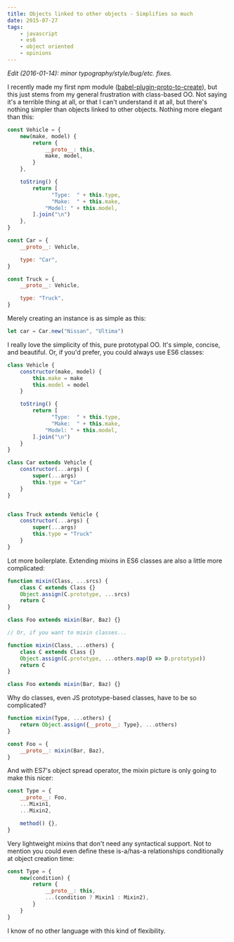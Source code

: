 ```yaml
---
title: Objects linked to other objects - Simplifies so much
date: 2015-07-27
tags:
    - javascript
    - es6
    - object oriented
    - opinions
---
```


*Edit (2016-01-14): minor typography/style/bug/etc. fixes.*

I recently made my first npm module
([babel-plugin-proto-to-create](http://npm.im/babel-plugin-proto-to-create)),
but this just stems from my general frustration with class-based OO. Not saying
it's a terrible thing at all, or that I can't understand it at all, but there's
nothing simpler than objects linked to other objects. Nothing more elegant than
this:

```js
const Vehicle = {
    new(make, model) {
        return {
            __proto__: this,
            make, model,
        }
    },

    toString() {
        return [
              "Type:  " + this.type,
              "Make:  " + this.make,
            "Model: " + this.model,
        ].join("\n")
    },
}

const Car = {
    __proto__: Vehicle,

    type: "Car",
}

const Truck = {
    __proto__: Vehicle,

    type: "Truck",
}
```

Merely creating an instance is as simple as this:

```js
let car = Car.new("Nissan", "Ultima")
```

I really love the simplicity of this, pure prototypal OO. It's simple, concise,
and beautiful. Or, if you'd prefer, you could always use ES6 classes:

```js
class Vehicle {
    constructor(make, model) {
        this.make = make
        this.model = model
    }

    toString() {
        return [
              "Type:  " + this.type,
              "Make:  " + this.make,
            "Model: " + this.model,
        ].join("\n")
    }
}

class Car extends Vehicle {
    constructor(...args) {
        super(...args)
        this.type = "Car"
    }
}


class Truck extends Vehicle {
    constructor(...args) {
        super(...args)
        this.type = "Truck"
    }
}
```

Lot more boilerplate. Extending mixins in ES6 classes are also a little more
complicated:

```js
function mixin(Class, ...srcs) {
    class C extends Class {}
    Object.assign(C.prototype, ...srcs)
    return C
}

class Foo extends mixin(Bar, Baz) {}

// Or, if you want to mixin classes...

function mixin(Class, ...others) {
    class C extends Class {}
    Object.assign(C.prototype, ...others.map(D => D.prototype))
    return C
}

class Foo extends mixin(Bar, Baz) {}
```

Why do classes, even JS prototype-based classes, have to be so complicated?

```js
function mixin(Type, ...others) {
    return Object.assign({__proto__: Type}, ...others)
}

const Foo = {
    __proto__: mixin(Bar, Baz),
}
```

And with ES7's object spread operator, the mixin picture is only going to make
this nicer:

```js
const Type = {
    __proto__: Foo,
    ...Mixin1,
    ...Mixin2,

    method() {},
}
```

Very lightweight mixins that don't need any syntactical support. Not to mention
you could even define these is-a/has-a relationships conditionally at object
creation time:

```js
const Type = {
    new(condition) {
        return {
            __proto__: this,
            ...(condition ? Mixin1 : Mixin2),
        }
    }
}
```

I know of no other language with this kind of flexibility.
